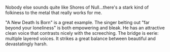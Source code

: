 Nobody else sounds quite like Shores of Null...there's a stark kind of
folkiness to the metal that really works for me.

"A New Death Is Born" is a great example. The singer belting out
"far beyond your loneliness" is both empowering and bleak. He has an
attractive clean voice that contrasts nicely with the screeching.
The bridge is eerie: multiple layered voices. It strikes a great balance
between beautiful and devastatingly harsh.
